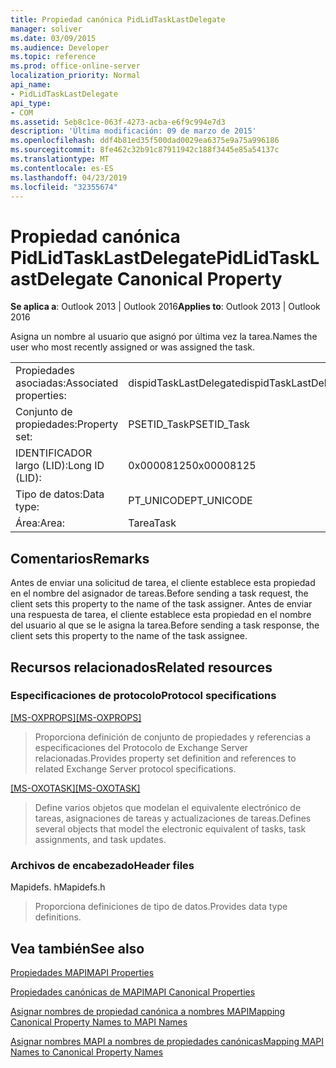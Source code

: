 ```yaml
---
title: Propiedad canónica PidLidTaskLastDelegate
manager: soliver
ms.date: 03/09/2015
ms.audience: Developer
ms.topic: reference
ms.prod: office-online-server
localization_priority: Normal
api_name:
- PidLidTaskLastDelegate
api_type:
- COM
ms.assetid: 5eb8c1ce-063f-4273-acba-e6f9c994e7d3
description: 'Última modificación: 09 de marzo de 2015'
ms.openlocfilehash: ddf4b81ed35f500dad0029ea6375e9a75a996186
ms.sourcegitcommit: 8fe462c32b91c87911942c188f3445e85a54137c
ms.translationtype: MT
ms.contentlocale: es-ES
ms.lasthandoff: 04/23/2019
ms.locfileid: "32355674"
---
```

# <a name="pidlidtasklastdelegate-canonical-property"></a><span data-ttu-id="df3e6-103">Propiedad canónica PidLidTaskLastDelegate</span><span class="sxs-lookup"><span data-stu-id="df3e6-103">PidLidTaskLastDelegate Canonical Property</span></span>

  
  
<span data-ttu-id="df3e6-104">**Se aplica a**: Outlook 2013 | Outlook 2016</span><span class="sxs-lookup"><span data-stu-id="df3e6-104">**Applies to**: Outlook 2013 | Outlook 2016</span></span> 
  
 <span data-ttu-id="df3e6-105">Asigna un nombre al usuario que asignó por última vez la tarea.</span><span class="sxs-lookup"><span data-stu-id="df3e6-105">Names the user who most recently assigned or was assigned the task.</span></span> 
  
|||
|:-----|:-----|
|<span data-ttu-id="df3e6-106">Propiedades asociadas:</span><span class="sxs-lookup"><span data-stu-id="df3e6-106">Associated properties:</span></span>  <br/> |<span data-ttu-id="df3e6-107">dispidTaskLastDelegate</span><span class="sxs-lookup"><span data-stu-id="df3e6-107">dispidTaskLastDelegate</span></span>  <br/> |
|<span data-ttu-id="df3e6-108">Conjunto de propiedades:</span><span class="sxs-lookup"><span data-stu-id="df3e6-108">Property set:</span></span>  <br/> |<span data-ttu-id="df3e6-109">PSETID_Task</span><span class="sxs-lookup"><span data-stu-id="df3e6-109">PSETID_Task</span></span>  <br/> |
|<span data-ttu-id="df3e6-110">IDENTIFICADOR largo (LID):</span><span class="sxs-lookup"><span data-stu-id="df3e6-110">Long ID (LID):</span></span>  <br/> |<span data-ttu-id="df3e6-111">0x00008125</span><span class="sxs-lookup"><span data-stu-id="df3e6-111">0x00008125</span></span>  <br/> |
|<span data-ttu-id="df3e6-112">Tipo de datos:</span><span class="sxs-lookup"><span data-stu-id="df3e6-112">Data type:</span></span>  <br/> |<span data-ttu-id="df3e6-113">PT_UNICODE</span><span class="sxs-lookup"><span data-stu-id="df3e6-113">PT_UNICODE</span></span>  <br/> |
|<span data-ttu-id="df3e6-114">Área:</span><span class="sxs-lookup"><span data-stu-id="df3e6-114">Area:</span></span>  <br/> |<span data-ttu-id="df3e6-115">Tarea</span><span class="sxs-lookup"><span data-stu-id="df3e6-115">Task</span></span>  <br/> |
   
## <a name="remarks"></a><span data-ttu-id="df3e6-116">Comentarios</span><span class="sxs-lookup"><span data-stu-id="df3e6-116">Remarks</span></span>

<span data-ttu-id="df3e6-117">Antes de enviar una solicitud de tarea, el cliente establece esta propiedad en el nombre del asignador de tareas.</span><span class="sxs-lookup"><span data-stu-id="df3e6-117">Before sending a task request, the client sets this property to the name of the task assigner.</span></span> <span data-ttu-id="df3e6-118">Antes de enviar una respuesta de tarea, el cliente establece esta propiedad en el nombre del usuario al que se le asigna la tarea.</span><span class="sxs-lookup"><span data-stu-id="df3e6-118">Before sending a task response, the client sets this property to the name of the task assignee.</span></span>
  
## <a name="related-resources"></a><span data-ttu-id="df3e6-119">Recursos relacionados</span><span class="sxs-lookup"><span data-stu-id="df3e6-119">Related resources</span></span>

### <a name="protocol-specifications"></a><span data-ttu-id="df3e6-120">Especificaciones de protocolo</span><span class="sxs-lookup"><span data-stu-id="df3e6-120">Protocol specifications</span></span>

<span data-ttu-id="df3e6-121">[[MS-OXPROPS]](https://msdn.microsoft.com/library/f6ab1613-aefe-447d-a49c-18217230b148%28Office.15%29.aspx)</span><span class="sxs-lookup"><span data-stu-id="df3e6-121">[[MS-OXPROPS]](https://msdn.microsoft.com/library/f6ab1613-aefe-447d-a49c-18217230b148%28Office.15%29.aspx)</span></span>
  
> <span data-ttu-id="df3e6-122">Proporciona definición de conjunto de propiedades y referencias a especificaciones del Protocolo de Exchange Server relacionadas.</span><span class="sxs-lookup"><span data-stu-id="df3e6-122">Provides property set definition and references to related Exchange Server protocol specifications.</span></span>
    
<span data-ttu-id="df3e6-123">[[MS-OXOTASK]](https://msdn.microsoft.com/library/55600ec0-6195-4730-8436-59c7931ef27e%28Office.15%29.aspx)</span><span class="sxs-lookup"><span data-stu-id="df3e6-123">[[MS-OXOTASK]](https://msdn.microsoft.com/library/55600ec0-6195-4730-8436-59c7931ef27e%28Office.15%29.aspx)</span></span>
  
> <span data-ttu-id="df3e6-124">Define varios objetos que modelan el equivalente electrónico de tareas, asignaciones de tareas y actualizaciones de tareas.</span><span class="sxs-lookup"><span data-stu-id="df3e6-124">Defines several objects that model the electronic equivalent of tasks, task assignments, and task updates.</span></span>
    
### <a name="header-files"></a><span data-ttu-id="df3e6-125">Archivos de encabezado</span><span class="sxs-lookup"><span data-stu-id="df3e6-125">Header files</span></span>

<span data-ttu-id="df3e6-126">Mapidefs. h</span><span class="sxs-lookup"><span data-stu-id="df3e6-126">Mapidefs.h</span></span>
  
> <span data-ttu-id="df3e6-127">Proporciona definiciones de tipo de datos.</span><span class="sxs-lookup"><span data-stu-id="df3e6-127">Provides data type definitions.</span></span>
    
## <a name="see-also"></a><span data-ttu-id="df3e6-128">Vea también</span><span class="sxs-lookup"><span data-stu-id="df3e6-128">See also</span></span>



[<span data-ttu-id="df3e6-129">Propiedades MAPI</span><span class="sxs-lookup"><span data-stu-id="df3e6-129">MAPI Properties</span></span>](mapi-properties.md)
  
[<span data-ttu-id="df3e6-130">Propiedades canónicas de MAPI</span><span class="sxs-lookup"><span data-stu-id="df3e6-130">MAPI Canonical Properties</span></span>](mapi-canonical-properties.md)
  
[<span data-ttu-id="df3e6-131">Asignar nombres de propiedad canónica a nombres MAPI</span><span class="sxs-lookup"><span data-stu-id="df3e6-131">Mapping Canonical Property Names to MAPI Names</span></span>](mapping-canonical-property-names-to-mapi-names.md)
  
[<span data-ttu-id="df3e6-132">Asignar nombres MAPI a nombres de propiedades canónicas</span><span class="sxs-lookup"><span data-stu-id="df3e6-132">Mapping MAPI Names to Canonical Property Names</span></span>](mapping-mapi-names-to-canonical-property-names.md)

